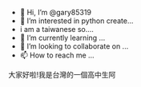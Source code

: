 - 👋 Hi, I’m @gary85319
- 👀 I’m interested in python create...
- i am a taiwanese so....
- 🌱 I’m currently learning ...
- 💞️ I’m looking to collaborate on ...
- 📫 How to reach me ...

<!---
gary85319/gary85319 is a ✨ special ✨ repository because its `README.md` (this file) appears on your GitHub profile.
You can click the Preview link to take a look at your changes.
--->大家好啦!我是台灣的一個高中生阿
